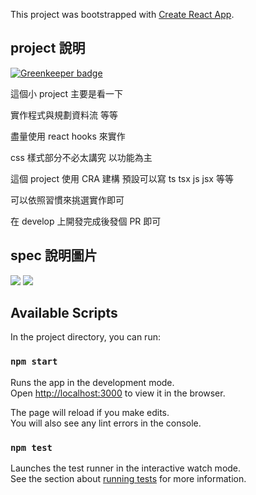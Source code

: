 This project was bootstrapped with [Create React App](https://github.com/facebook/create-react-app).

## project 說明

[![Greenkeeper badge](https://badges.greenkeeper.io/chatbotgang/ImageEditorProject.svg)](https://greenkeeper.io/)

這個小 project 主要是看一下

實作程式與規劃資料流 等等

盡量使用 react hooks 來實作

css 樣式部分不必太講究 以功能為主

這個 project 使用 CRA 建構   預設可以寫 ts tsx js jsx 等等

可以依照習慣來挑選實作即可

在 develop 上開發完成後發個 PR 即可

## spec 說明圖片

<img src="./Q1.jpg" />

<img src="./Q2.jpg" />

## Available Scripts

In the project directory, you can run:

### `npm start`

Runs the app in the development mode.<br>
Open [http://localhost:3000](http://localhost:3000) to view it in the browser.

The page will reload if you make edits.<br>
You will also see any lint errors in the console.

### `npm test`

Launches the test runner in the interactive watch mode.<br>
See the section about [running tests](https://facebook.github.io/create-react-app/docs/running-tests) for more information.
